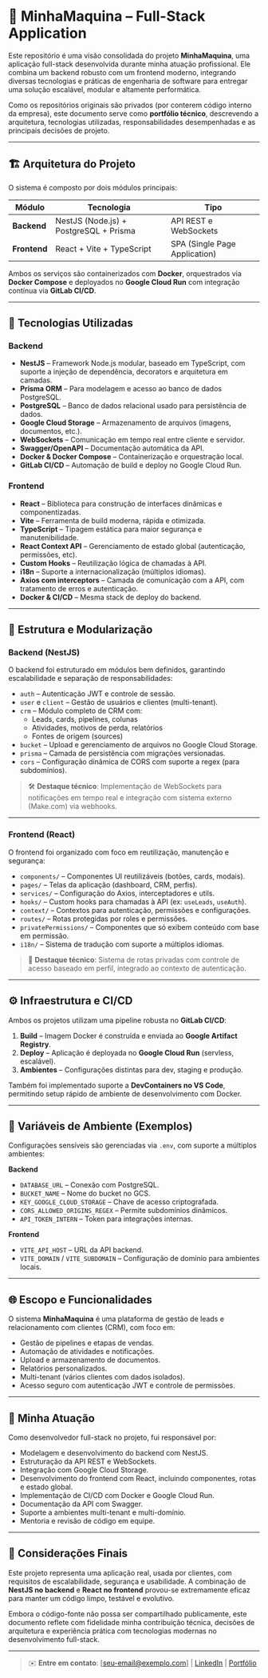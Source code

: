 # 🚀 MinhaMaquina – Full-Stack Application

Este repositório é uma visão consolidada do projeto **MinhaMaquina**, uma aplicação full-stack desenvolvida durante minha atuação profissional. Ele combina um backend robusto com um frontend moderno, integrando diversas tecnologias e práticas de engenharia de software para entregar uma solução escalável, modular e altamente performática.

Como os repositórios originais são privados (por conterem código interno da empresa), este documento serve como **portfólio técnico**, descrevendo a arquitetura, tecnologias utilizadas, responsabilidades desempenhadas e as principais decisões de projeto.

---

## 🏗️ Arquitetura do Projeto

O sistema é composto por dois módulos principais:

| Módulo | Tecnologia | Tipo |
|-------|------------|------|
| **Backend** | NestJS (Node.js) + PostgreSQL + Prisma | API REST e WebSockets |
| **Frontend** | React + Vite + TypeScript | SPA (Single Page Application) |

Ambos os serviços são containerizados com **Docker**, orquestrados via **Docker Compose** e deployados no **Google Cloud Run** com integração contínua via **GitLab CI/CD**.

---

## 🔧 Tecnologias Utilizadas

### Backend
- **NestJS** – Framework Node.js modular, baseado em TypeScript, com suporte a injeção de dependência, decorators e arquitetura em camadas.
- **Prisma ORM** – Para modelagem e acesso ao banco de dados PostgreSQL.
- **PostgreSQL** – Banco de dados relacional usado para persistência de dados.
- **Google Cloud Storage** – Armazenamento de arquivos (imagens, documentos, etc.).
- **WebSockets** – Comunicação em tempo real entre cliente e servidor.
- **Swagger/OpenAPI** – Documentação automática da API.
- **Docker & Docker Compose** – Containerização e orquestração local.
- **GitLab CI/CD** – Automação de build e deploy no Google Cloud Run.

### Frontend
- **React** – Biblioteca para construção de interfaces dinâmicas e componentizadas.
- **Vite** – Ferramenta de build moderna, rápida e otimizada.
- **TypeScript** – Tipagem estática para maior segurança e manutenibilidade.
- **React Context API** – Gerenciamento de estado global (autenticação, permissões, etc).
- **Custom Hooks** – Reutilização lógica de chamadas à API.
- **i18n** – Suporte a internacionalização (múltiplos idiomas).
- **Axios com interceptors** – Camada de comunicação com a API, com tratamento de erros e autenticação.
- **Docker & CI/CD** – Mesma stack de deploy do backend.

---

## 📂 Estrutura e Modularização

### Backend (NestJS)
O backend foi estruturado em módulos bem definidos, garantindo escalabilidade e separação de responsabilidades:

- `auth` – Autenticação JWT e controle de sessão.
- `user` e `client` – Gestão de usuários e clientes (multi-tenant).
- `crm` – Módulo completo de CRM com:
  - Leads, cards, pipelines, colunas
  - Atividades, motivos de perda, relatórios
  - Fontes de origem (sources)
- `bucket` – Upload e gerenciamento de arquivos no Google Cloud Storage.
- `prisma` – Camada de persistência com migrações versionadas.
- `cors` – Configuração dinâmica de CORS com suporte a regex (para subdomínios).

> 🛠️ **Destaque técnico**: Implementação de WebSockets para notificações em tempo real e integração com sistema externo (Make.com) via webhooks.

---

### Frontend (React)
O frontend foi organizado com foco em reutilização, manutenção e segurança:

- `components/` – Componentes UI reutilizáveis (botões, cards, modais).
- `pages/` – Telas da aplicação (dashboard, CRM, perfis).
- `services/` – Configuração do Axios, interceptadores e utils.
- `hooks/` – Custom hooks para chamadas à API (ex: `useLeads`, `useAuth`).
- `context/` – Contextos para autenticação, permissões e configurações.
- `routes/` – Rotas protegidas por roles e permissões.
- `privatePermissions/` – Componentes que só exibem conteúdo com base em permissão.
- `i18n/` – Sistema de tradução com suporte a múltiplos idiomas.

> 🎯 **Destaque técnico**: Sistema de rotas privadas com controle de acesso baseado em perfil, integrado ao contexto de autenticação.

---

## ⚙️ Infraestrutura e CI/CD

Ambos os projetos utilizam uma pipeline robusta no **GitLab CI/CD**:

1. **Build** – Imagem Docker é construída e enviada ao **Google Artifact Registry**.
2. **Deploy** – Aplicação é deployada no **Google Cloud Run** (servless, escalável).
3. **Ambientes** – Configurações distintas para dev, staging e produção.

Também foi implementado suporte a **DevContainers no VS Code**, permitindo setup rápido de ambiente de desenvolvimento com Docker.

---

## 🔐 Variáveis de Ambiente (Exemplos)

Configurações sensíveis são gerenciadas via `.env`, com suporte a múltiplos ambientes:

**Backend**
- `DATABASE_URL` – Conexão com PostgreSQL.
- `BUCKET_NAME` – Nome do bucket no GCS.
- `KEY_GOOGLE_CLOUD_STORAGE` – Chave de acesso criptografada.
- `CORS_ALLOWED_ORIGINS_REGEX` – Permite subdomínios dinâmicos.
- `API_TOKEN_INTERN` – Token para integrações internas.

**Frontend**
- `VITE_API_HOST` – URL da API backend.
- `VITE_DOMAIN` / `VITE_SUBDOMAIN` – Configuração de domínio para ambientes locais.

---

## 🌐 Escopo e Funcionalidades

O sistema **MinhaMaquina** é uma plataforma de gestão de leads e relacionamento com clientes (CRM), com foco em:

- Gestão de pipelines e etapas de vendas.
- Automação de atividades e notificações.
- Upload e armazenamento de documentos.
- Relatórios personalizados.
- Multi-tenant (vários clientes com dados isolados).
- Acesso seguro com autenticação JWT e controle de permissões.

---

## 💼 Minha Atuação

Como desenvolvedor full-stack no projeto, fui responsável por:

- Modelagem e desenvolvimento do backend com NestJS.
- Estruturação da API REST e WebSockets.
- Integração com Google Cloud Storage.
- Desenvolvimento do frontend com React, incluindo componentes, rotas e estado global.
- Implementação de CI/CD com Docker e Google Cloud Run.
- Documentação da API com Swagger.
- Suporte a ambientes multi-tenant e multi-domínio.
- Mentoria e revisão de código em equipe.

---

## 🤝 Considerações Finais

Este projeto representa uma aplicação real, usada por clientes, com requisitos de escalabilidade, segurança e usabilidade. A combinação de **NestJS no backend** e **React no frontend** provou-se extremamente eficaz para manter um código limpo, testável e evolutivo.

Embora o código-fonte não possa ser compartilhado publicamente, este documento reflete com fidelidade minha contribuição técnica, decisões de arquitetura e experiência prática com tecnologias modernas no desenvolvimento full-stack.

---

> ✉️ **Entre em contato**: [seu-email@exemplo.com] | [LinkedIn](https://linkedin.com/in/seu-perfil) | [Portfólio](https://seu-portifolio.com)